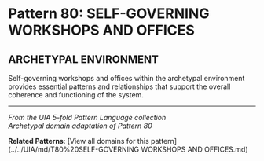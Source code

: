 # Pattern 80: SELF-GOVERNING WORKSHOPS AND OFFICES

## ARCHETYPAL ENVIRONMENT

Self-governing workshops and offices within the archetypal environment provides essential patterns and relationships that support the overall coherence and functioning of the system.

---

*From the UIA 5-fold Pattern Language collection*  
*Archetypal domain adaptation of Pattern 80*

**Related Patterns**: [View all domains for this pattern](../../UIA/md/T80%20SELF-GOVERNING WORKSHOPS AND OFFICES.md)
